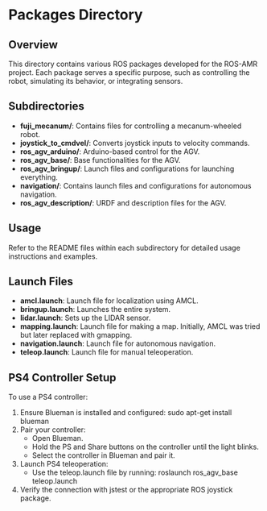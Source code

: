 # Packages Directory

## Overview
This directory contains various ROS packages developed for the ROS-AMR project. Each package serves a specific purpose, such as controlling the robot, simulating its behavior, or integrating sensors.

## Subdirectories
- **fuji_mecanum/**: Contains files for controlling a mecanum-wheeled robot.
- **joystick_to_cmdvel/**: Converts joystick inputs to velocity commands.
- **ros_agv_arduino/**: Arduino-based control for the AGV.
- **ros_agv_base/**: Base functionalities for the AGV.
- **ros_agv_bringup/**: Launch files and configurations for launching everything.
- **navigation/**: Contains launch files and configurations for autonomous navigation.
- **ros_agv_description/**: URDF and description files for the AGV.

## Usage
Refer to the README files within each subdirectory for detailed usage instructions and examples.

## Launch Files
- **amcl.launch**: Launch file for localization using AMCL.
- **bringup.launch**: Launches the entire system.
- **lidar.launch**: Sets up the LIDAR sensor.
- **mapping.launch**: Launch file for making a map. Initially, AMCL was tried but later replaced with gmapping.
- **navigation.launch**: Launch file for autonomous navigation.
- **teleop.launch**: Launch file for manual teleoperation.

## PS4 Controller Setup
To use a PS4 controller:
1. Ensure Blueman is installed and configured:
   sudo apt-get install blueman
2. Pair your controller:
   - Open Blueman.
   - Hold the PS and Share buttons on the controller until the light blinks.
   - Select the controller in Blueman and pair it.
3. Launch PS4 teleoperation:
   - Use the teleop.launch file by running:
     roslaunch ros_agv_base teleop.launch
4. Verify the connection with jstest or the appropriate ROS joystick package.